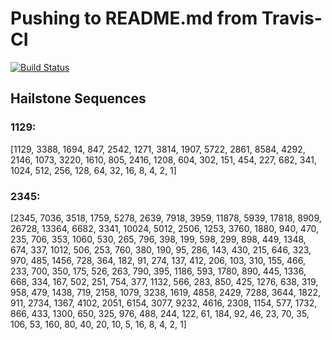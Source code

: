 # Pushing to README.md from Travis-CI
[![Build Status](https://travis-ci.org/paulstey/travis_ci_pushback.svg?branch=master)](https://travis-ci.org/paulstey/travis_ci_pushback)

## Hailstone Sequences
###  1129:
[1129, 3388, 1694, 847, 2542, 1271, 3814, 1907, 5722, 2861, 8584, 4292, 2146, 1073, 3220, 1610, 805, 2416, 1208, 604, 302, 151, 454, 227, 682, 341, 1024, 512, 256, 128, 64, 32, 16, 8, 4, 2, 1]


###  2345:
[2345, 7036, 3518, 1759, 5278, 2639, 7918, 3959, 11878, 5939, 17818, 8909, 26728, 13364, 6682, 3341, 10024, 5012, 2506, 1253, 3760, 1880, 940, 470, 235, 706, 353, 1060, 530, 265, 796, 398, 199, 598, 299, 898, 449, 1348, 674, 337, 1012, 506, 253, 760, 380, 190, 95, 286, 143, 430, 215, 646, 323, 970, 485, 1456, 728, 364, 182, 91, 274, 137, 412, 206, 103, 310, 155, 466, 233, 700, 350, 175, 526, 263, 790, 395, 1186, 593, 1780, 890, 445, 1336, 668, 334, 167, 502, 251, 754, 377, 1132, 566, 283, 850, 425, 1276, 638, 319, 958, 479, 1438, 719, 2158, 1079, 3238, 1619, 4858, 2429, 7288, 3644, 1822, 911, 2734, 1367, 4102, 2051, 6154, 3077, 9232, 4616, 2308, 1154, 577, 1732, 866, 433, 1300, 650, 325, 976, 488, 244, 122, 61, 184, 92, 46, 23, 70, 35, 106, 53, 160, 80, 40, 20, 10, 5, 16, 8, 4, 2, 1]
